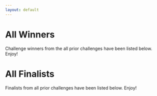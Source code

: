 ```yaml
---
layout: default
---
```


# All Winners
Challenge winners from the all prior challenges have been listed below. Enjoy!

<div id="random_winners"></div>


# All Finalists
Finalists from all prior challenges have been listed below. Enjoy!


<div id="random_finalists"></div>

